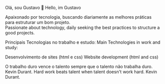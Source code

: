  Olá, sou Gustavo  🔭
 Hello, im Gustavo

Apaixonado por tecnologia, buscando diariamente as melhores práticas para estruturar um bom projeto.																																			
Passionate about technology, daily seeking the best practices to structure a good projects.

Principais Tecnologias no trabalho e estudo:
Main Technologies in work and study:

Desenvolvimento de sites (html e css)
Website development (html and css)

O trabalho duro vence o talento sempre que o talento não trabalha duro. Kevin Durant.
Hard work beats talent when talent doesn't work hard. Kevin Durant.
